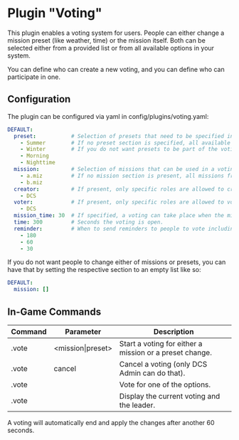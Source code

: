 # Plugin "Voting"
This plugin enables a voting system for users. People can either change a mission preset (like weather, time) or the 
mission itself. Both can be selected either from a provided list or from all available options in your system.

You can define who can create a new voting, and you can define who can participate in one.

## Configuration
The plugin can be configured via yaml in config/plugins/voting.yaml:
```yaml
DEFAULT:
  preset:           # Selection of presets that need to be specified in your presets.yaml
    - Summer        # If no preset section is specified, all available presets will be used (not recommended).
    - Winter        # If you do not want presets to be part of the voting, set an empty list in here.
    - Morning
    - Nighttime
  mission:          # Selection of missions that can be used in a voting. They must be available in your serverSettings.lua
    - a.miz         # If no mission section is present, all missions from serverSettings.lua will be used.
    - b.miz
  creator:          # If present, only specific roles are allowed to create a vote (default: every player).
    - DCS
  voter:            # If present, only specific roles are allowed to vote (default: every player).
    - DCS
  mission_time: 30  # If specified, a voting can take place when the mission is running at least that many minutes.
  time: 300         # Seconds the voting is open.
  reminder:         # When to send reminders to people to vote including the current top vote.
    - 180
    - 60
    - 30
```

If you do not want people to change either of missions or presets, you can have that by setting the respective section
to an empty list like so:
```yaml
DEFAULT:
  mission: []
```

## In-Game Commands

| Command | Parameter         | Description                                             |
|---------|-------------------|---------------------------------------------------------|
| .vote   | <mission\|preset> | Start a voting for either a mission or a preset change. | 
| .vote   | cancel            | Cancel a voting (only DCS Admin can do that).           |
| .vote   | <num>             | Vote for one of the options.                            |
| .vote   |                   | Display the current voting and the leader.              |

A voting will automatically end and apply the changes after another 60 seconds.